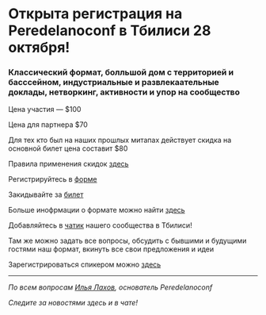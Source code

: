# Открыта регистрация на **Peredelanoconf** в Тбилиси 28 октября! 

### Классический формат, болльшой дом с территорией и басссейном, индустриальные и развлекаательные доклады, нетворкинг, активности и упор на сообщество

Цена участия — $100

Цена для партнера $70

Для тех кто был на наших прошлых митапах действует скидка на основной билет цена составит $80

Правила применения скидок [здесь](/./guides/discount.md)

Регистрируйтесь в [форме](https://docs.google.com/forms/d/1hvEvtHXbWAVlV28s61X-J2jPDviKL_bO6TP2WQl2iQI)

Закидывайте за [билет](/./guides/how-to-pay.md)

Больше инофрмации о формате можно найти [здесь](/./confs/standard.md)

Добавляйтесь в [чатик](https://t.me/peredelanoconf_tbilisi) нашего сообщества в Тбилиси! 

Там же можно задать все вопросы, обсудить с бывшими и будущими гостями наш формат, вкинуть все свои предложения и идеи

Зарегистрироваться спикером можно [здесь](/./guides/tech-speech.md)

---

_По всем вопросам [Илья Лахов](https://t.me/ilakhov), основатель Peredelanoconf_

_Следите за новостями здесь и в чате!_
